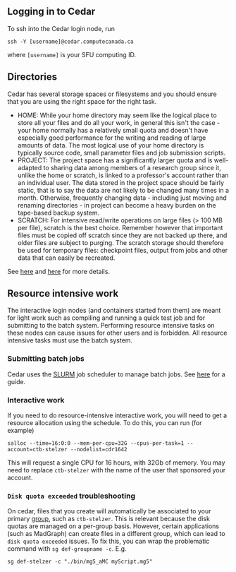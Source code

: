 ## Logging in to Cedar

To ssh into the Cedar login node, run

    ssh -Y [username]@cedar.computecanada.ca

where `[username]` is your SFU computing ID.

## Directories

Cedar has several storage spaces or filesystems and you should ensure that you are using the right space for the right
task. 

* HOME: While your home directory may seem like the logical place to store all your files and do all your work, in general this isn't the case - your home normally has a relatively small quota and doesn't have especially good performance for the writing and reading of large amounts of data. The most logical use of your home directory is typically source code, small parameter files and job submission scripts.
* PROJECT: The project space has a significantly larger quota and is well-adapted to sharing data among members of a research group since it, unlike the home or scratch, is linked to a professor's account rather than an individual user. The data stored in the project space should be fairly static, that is to say the data are not likely to be changed many times in a month. Otherwise, frequently changing data - including just moving and renaming directories - in project can become a heavy burden on the tape-based backup system.
* SCRATCH: For intensive read/write operations on large files (> 100 MB per file), scratch is the best choice. Remember however that important files must be copied off scratch since they are not backed up there, and older files are subject to purging. The scratch storage should therefore be used for temporary files: checkpoint files, output from jobs and other data that can easily be recreated.

See [here](https://docs.alliancecan.ca/wiki/Storage_and_file_management#Storage_types) and
[here](https://docs.alliancecan.ca/wiki/Cedar#Storage) for more details.

## Resource intensive work

The interactive login nodes (and containers started from them) are meant for light work such as compiling and running a
quick test job and for submitting to the batch system. Performing resource intensive tasks on these nodes can cause
issues for other users and is forbidden. All resource intensive tasks must use the batch system.

### Submitting batch jobs

Cedar uses the [SLURM](https://slurm.schedmd.com/documentation.html) job scheduler to manage batch jobs. See
[here](https://docs.alliancecan.ca/wiki/Running_jobs) for a guide.

### Interactive work

If you need to do resource-intensive interactive work, you will need to get a resource allocation using the schedule.
To do this, you can run (for example)

    salloc --time=16:0:0 --mem-per-cpu=32G --cpus-per-task=1 --account=ctb-stelzer --nodelist=cdr1642

This will request a single CPU for 16 hours, with 32Gb of memory. You may need to replace `ctb-stelzer` with the name 
of the user that sponsored your account.

### `Disk quota exceeded` troubleshooting

On cedar, files that you create will automatically be associated to your primary [group](https://docs.oracle.com/cd/E19120-01/open.solaris/819-2379/userconcept-35906/index.html), such as `ctb-stelzer`. This is relevant because the disk quotas are managed on a per-group basis. However, certain applications (such as MadGraph) can create files in a different group, which can lead to `disk quota exceeded` issues. To fix this, you can wrap the problematic command with `sg def-groupname -c`. E.g.

```
sg def-stelzer -c "./bin/mg5_aMC myScript.mg5"
```
